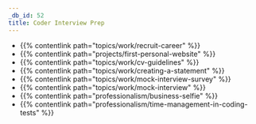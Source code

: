 ```yaml
---
_db_id: 52
title: Coder Interview Prep
---
```


- {{% contentlink path="topics/work/recruit-career" %}}
- {{% contentlink path="projects/first-personal-website" %}}
- {{% contentlink path="topics/work/cv-guidelines" %}}
- {{% contentlink path="topics/work/creating-a-statement" %}}
- {{% contentlink path="topics/work/mock-interview-survey" %}}
- {{% contentlink path="topics/work/mock-interview" %}}
- {{% contentlink path="professionalism/business-selfie" %}}
- {{% contentlink path="professionalism/time-management-in-coding-tests" %}}